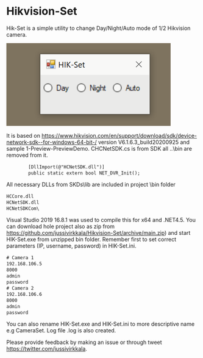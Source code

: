 # Hikvision-Set

Hik-Set is a simple utility to change Day/Night/Auto mode of 1/2 Hikvision camera. 

![HIK-Set](HIK-Set.png)

It is based on https://www.hikvision.com/en/support/download/sdk/device-network-sdk--for-windows-64-bit-/ version V6.1.6.3_build20200925 and sample 1-Preview-PreviewDemo. CHCNetSDK.cs is from SDK all ..\bin are removed from it.
```
        [DllImport(@"HCNetSDK.dll")]
        public static extern bool NET_DVR_Init();
```
 All necessary DLLs from SKDs\lib are included in project \bin folder
 ```
 HCCore.dll
 HCNetSDK.dll
 HCNetSDKCom\
 ```
 Visual Studio 2019 16.8.1 was used to compile this for x64 and .NET4.5. You can download hole project also as zip from https://github.com/jussivirkkala/Hikvision-Set/archive/main.zip) and start HIK-Set.exe from unzipped bin folder. Remember first to set correct parameters (IP, username, password) in HIK-Set.ini.
```
# Camera 1
192.168.106.5
8000
admin
password
# Camera 2
192.168.106.6
8000
admin
password
```
 You can also rename HIK-Set.exe and HIK-Set.ini to more descriptive name e.g CameraSet. Log file .log is also created.

Please provide feedback by making an issue or through tweet https://twitter.com/jussivirkkala.
